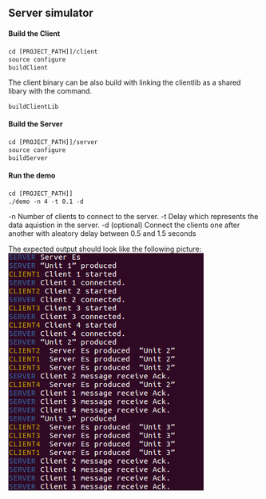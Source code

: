 ## Server simulator

#### Build the Client
    cd [PROJECT_PATH]]/client
    source configure
    buildClient

The client binary can be also build with linking the clientlib as a shared libary
with the command.

    buildClientLib

#### Build the Server
    cd [PROJECT_PATH]]/server
    source configure
    buildServer

#### Run the demo
    cd [PROJECT_PATH]]
    ./demo -n 4 -t 0.1 -d

-n Number of clients to connect to the server.
-t Delay which represents the data aquistion in the server.
-d (optional) Connect the clients one after another with aleatory
    delay between 0.5 and 1.5 seconds

The expected output should look like the following picture:
![Demo](https://github.com/IlievIliya92/serverSimulator/blob/master/demo.png)

